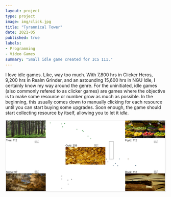 ```yaml
---
layout: project
type: project
image: img/click.jpg
title: "Tyrannical Tower"
date: 2021-05
published: true
labels:
- Programming
- Video Games
summary: "Small idle game created for ICS 111."
---
```


I love idle games. Like, way too much. With 7,800 hrs in Clicker Heros, 9,200 hrs in Realm Grinder, and an astounding 15,600 hrs in NGU Idle, I certainly know my way around the genre. For the uninitiated, idle games (also commonly refered to as clicker games) are games where the objective is to make some resource or number grow as much as possible. In the beginning, this usually comes down to manually clicking for each resource until you can start buying some upgrades. Soon enough, the game should start collecting resource by itself, allowing you to let it *idle*.

<img class="img-fluid" src="../img/tower_game.png">